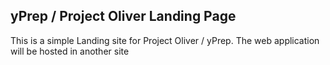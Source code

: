 ## yPrep / Project Oliver Landing Page

This is a simple Landing site for Project Oliver / yPrep. The web application will be hosted in another site
